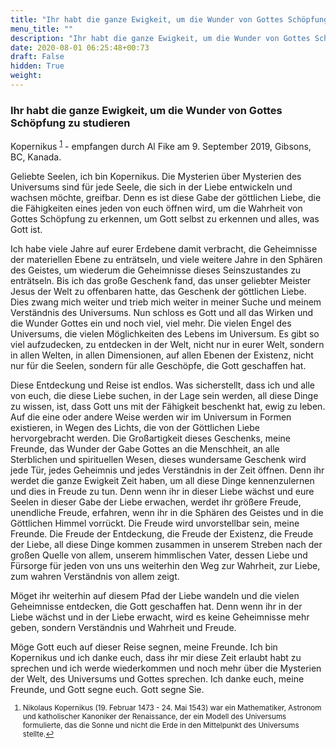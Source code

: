 ```yaml
---
title: "Ihr habt die ganze Ewigkeit, um die Wunder von Gottes Schöpfung zu studieren"
menu_title: ""
description: "Ihr habt die ganze Ewigkeit, um die Wunder von Gottes Schöpfung zu studieren"
date: 2020-08-01 06:25:48+00:73
draft: False
hidden: True
weight:
---
```

### Ihr habt die ganze Ewigkeit, um die Wunder von Gottes Schöpfung zu studieren

Kopernikus <sup id="a1">[1](#f1)</sup> - empfangen durch Al Fike am 9. September 2019, Gibsons, BC, Kanada.

Geliebte Seelen, ich bin Kopernikus. Die Mysterien über Mysterien des Universums sind für jede Seele, die sich in der Liebe entwickeln und wachsen möchte, greifbar. Denn es ist diese Gabe der göttlichen Liebe, die die Fähigkeiten eines jeden von euch öffnen wird, um die Wahrheit von Gottes Schöpfung zu erkennen, um Gott selbst zu erkennen und alles, was Gott ist.

Ich habe viele Jahre auf eurer Erdebene damit verbracht, die Geheimnisse der materiellen Ebene zu enträtseln, und viele weitere Jahre in den Sphären des Geistes, um wiederum die Geheimnisse dieses Seinszustandes zu enträtseln. Bis ich das große Geschenk fand, das unser geliebter Meister Jesus der Welt zu offenbaren hatte, das Geschenk der göttlichen Liebe. Dies zwang mich weiter und trieb mich weiter in meiner Suche und meinem Verständnis des Universums. Nun schloss es Gott und all das Wirken und die Wunder Gottes ein und noch viel, viel mehr. Die vielen Engel des Universums, die vielen Möglichkeiten des Lebens im Universum. Es gibt so viel aufzudecken, zu entdecken in der Welt, nicht nur in eurer Welt, sondern in allen Welten, in allen Dimensionen, auf allen Ebenen der Existenz, nicht nur für die Seelen, sondern für alle Geschöpfe, die Gott geschaffen hat.

Diese Entdeckung und Reise ist endlos. Was sicherstellt, dass ich und alle von euch, die diese Liebe suchen, in der Lage sein werden, all diese Dinge zu wissen, ist, dass Gott uns mit der Fähigkeit beschenkt hat, ewig zu leben. Auf die eine oder andere Weise werden wir im Universum in Formen existieren, in Wegen des Lichts, die von der Göttlichen Liebe hervorgebracht werden. Die Großartigkeit dieses Geschenks, meine Freunde, das Wunder der Gabe Gottes an die Menschheit, an alle Sterblichen und spirituellen Wesen, dieses wundersame Geschenk wird jede Tür, jedes Geheimnis und jedes Verständnis in der Zeit öffnen. Denn ihr werdet die ganze Ewigkeit Zeit haben, um all diese Dinge kennenzulernen und dies in Freude zu tun. Denn wenn ihr in dieser Liebe wächst und eure Seelen in dieser Gabe der Liebe erwachen, werdet ihr größere Freude, unendliche Freude, erfahren, wenn ihr in die Sphären des Geistes und in die Göttlichen Himmel vorrückt. Die Freude wird unvorstellbar sein, meine Freunde. Die Freude der Entdeckung, die Freude der Existenz, die Freude der Liebe, all diese Dinge kommen zusammen in unserem Streben nach der großen Quelle von allem, unserem himmlischen Vater, dessen Liebe und Fürsorge für jeden von uns uns weiterhin den Weg zur Wahrheit, zur Liebe, zum wahren Verständnis von allem zeigt.

Möget ihr weiterhin auf diesem Pfad der Liebe wandeln und die vielen Geheimnisse entdecken, die Gott geschaffen hat. Denn wenn ihr in der Liebe wächst und in der Liebe erwacht, wird es keine Geheimnisse mehr geben, sondern Verständnis und Wahrheit und Freude.

Möge Gott euch auf dieser Reise segnen, meine Freunde. Ich bin Kopernikus und ich danke euch, dass ihr mir diese Zeit erlaubt habt zu sprechen und ich werde wiederkommen und noch mehr über die Mysterien der Welt, des Universums und Gottes sprechen. Ich danke euch, meine Freunde, und Gott segne euch. Gott segne Sie.
<small>

1. <large id="f1"> Nikolaus Kopernikus (19. Februar 1473 - 24. Mai 1543) war ein Mathematiker, Astronom und katholischer Kanoniker der Renaissance, der ein Modell des Universums formulierte, das die Sonne und nicht die Erde in den Mittelpunkt des Universums stellte.[↩](#a1)
